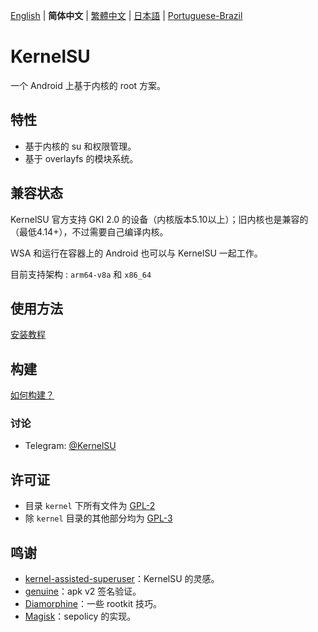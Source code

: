[English](README.md) | **简体中文** | [繁體中文](README_TW.md) | [日本語](README_JP.md) | [Portuguese-Brazil](README_PT-BR.md)

# KernelSU

一个 Android 上基于内核的 root 方案。

## 特性

- 基于内核的 su 和权限管理。
- 基于 overlayfs 的模块系统。

## 兼容状态

KernelSU 官方支持 GKI 2.0 的设备（内核版本5.10以上）；旧内核也是兼容的（最低4.14+），不过需要自己编译内核。

WSA 和运行在容器上的 Android 也可以与 KernelSU 一起工作。

目前支持架构 : `arm64-v8a` 和 `x86_64`

## 使用方法

[安装教程](https://kernelsu.org/zh_CN/guide/installation.html)

## 构建

[如何构建？](https://kernelsu.org/zh_CN/guide/how-to-build.html)

### 讨论

- Telegram: [@KernelSU](https://t.me/KernelSU)

## 许可证

- 目录 `kernel` 下所有文件为 [GPL-2](https://www.gnu.org/licenses/old-licenses/gpl-2.0.en.html)
- 除 `kernel` 目录的其他部分均为 [GPL-3](https://www.gnu.org/licenses/gpl-3.0.html)

## 鸣谢

- [kernel-assisted-superuser](https://git.zx2c4.com/kernel-assisted-superuser/about/)：KernelSU 的灵感。
- [genuine](https://github.com/brevent/genuine/)：apk v2 签名验证。
- [Diamorphine](https://github.com/m0nad/Diamorphine)：一些 rootkit 技巧。
- [Magisk](https://github.com/topjohnwu/Magisk)：sepolicy 的实现。

